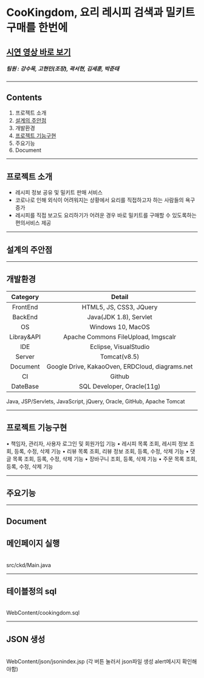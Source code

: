 # CooKingdom, 요리 레시피 검색과 밀키트 구매를 한번에
## [시연 영상 바로 보기](https://youtu.be/ZX5bDemHHXQ) 
##### 팀원 : 강수목, 고현민(조장), 곽서현, 김세훈, 박준태
---
## Contents
1. 프로젝트 소개
2. [설계의 주안점](#설계의-주안점)
3. 개발환경
4. [프로젝트 기능구현](#프로젝트-기능구현)
5. 주요기능
6. Document
---
## 프로젝트 소개
- 레시피 정보 공유 및 밀키트 판매 서비스
- 코로나로 인해 외식이 어려워지는 상황에서 요리를 직접하고자 하는 사람들의 욕구 증가
- 레시피를 직접 보고도 요리하기가 어려운 경우 바로 밀키트를 구매할 수 있도록하는 편의서비스 제공

---
## 설계의 주안점


---
## 개발환경


|Category|Detail|
|:--:|:--:|
|FrontEnd|HTML5, JS, CSS3, JQuery|
|BackEnd|Java(JDK 1.8), Servlet|
|OS|Windows 10, MacOS|
|Libray&API|Apache Commons FileUpload, Imgscalr|
|IDE|Eclipse, VisualStudio|
|Server|Tomcat(v8.5)|
|Document|Google Drive, KakaoOven, ERDCloud, diagrams.net|
|CI|Github|
|DateBase|SQL Developer, Oracle(11g)|

Java, JSP/Servlets, JavaScript, jQuery, Oracle, GitHub, Apache Tomcat

---
## 프로젝트 기능구현
•	책임자, 관리자, 사용자 로그인 및 회원가입 기능
•	레시피 목록 조회, 레시피 정보 조회, 등록, 수정, 삭제 기능
•	리뷰 목록 조회, 리뷰 정보 조회, 등록, 수정, 삭제 기능
•	댓글 목록 조회, 등록, 수정, 삭제 기능
•	장바구니 조회, 등록, 삭제 기능
•	주문 목록 조회, 등록, 수정, 삭제 기능

---
## 주요기능

---
## Document

<h2>메인페이지 실행</h2><br>
  src/ckd/Main.java <br>
  <hr>
  <h2>테이블정의 sql</h2><br>
  WebContent/cookingdom.sql<br>
  <hr>
<h2>JSON 생성</h2><br>
  WebContent/json/jsonindex.jsp  (각 버튼 눌러서 json파일 생성 alert메시지 확인해야함)
